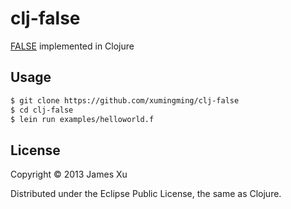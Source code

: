 # clj-false

[FALSE](http://strlen.com/false-language) implemented in Clojure

## Usage

```bash
$ git clone https://github.com/xumingming/clj-false
$ cd clj-false
$ lein run examples/helloworld.f
```

## License

Copyright © 2013 James Xu

Distributed under the Eclipse Public License, the same as Clojure.
